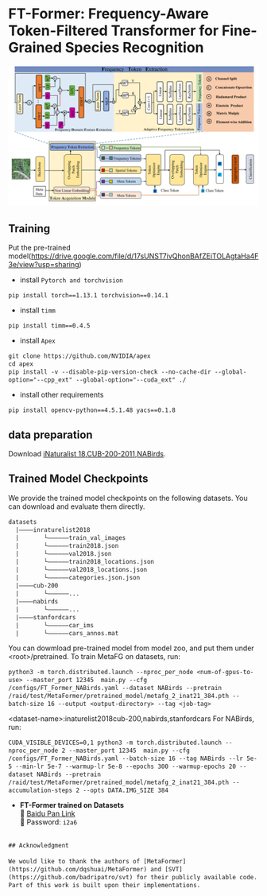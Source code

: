 # FT-Former: Frequency-Aware Token-Filtered Transformer for Fine-Grained Species Recognition
![Overview](figs/overview.png)

## Training


Put the pre-trained model(https://drive.google.com/file/d/17sUNST7ivQhonBAfZEiTOLAgtaHa4F3e/view?usp=sharing)
* install `Pytorch and torchvision`
```
pip install torch==1.13.1 torchvision==0.14.1
```
* install `timm`
```
pip install timm==0.4.5
```
* install `Apex`
```
git clone https://github.com/NVIDIA/apex
cd apex
pip install -v --disable-pip-version-check --no-cache-dir --global-option="--cpp_ext" --global-option="--cuda_ext" ./
```
* install other requirements
```
pip install opencv-python==4.5.1.48 yacs==0.1.8
```
## data preparation
Download [iNaturalist 18](https://github.com/visipedia/inat_comp),[CUB-200-2011](http://www.vision.caltech.edu/visipedia/CUB-200-2011.html),[NABirds](https://dl.allaboutbirds.org/nabirds).

## Trained Model Checkpoints

We provide the trained model checkpoints on the following datasets. You can download and evaluate them directly.

```
datasets
  |————inraturelist2018
  |       └——————train_val_images
  |       └——————train2018.json
  |       └——————val2018.json
  |       └——————train2018_locations.json
  |       └——————val2018_locations.json
  |       └——————categories.json.json
  |————cub-200
  |       └——————...
  |————nabirds
  |       └——————...
  |————stanfordcars
  |       └——————car_ims
  |       └——————cars_annos.mat

```
You can dowmload pre-trained model from model zoo, and put them under \<root\>/pretrained.
To train MetaFG on datasets, run:
```
python3 -m torch.distributed.launch --nproc_per_node <num-of-gpus-to-use> --master_port 12345  main.py --cfg /configs/FT_Former_NABirds.yaml --dataset NABirds --pretrain /raid/test/MetaFormer/pretrained_model/metafg_2_inat21_384.pth --batch-size 16 --output <output-directory> --tag <job-tag>
```
\<dataset-name\>:inaturelist2018cub-200,nabirds,stanfordcars
For NABirds, run:
```
CUDA_VISIBLE_DEVICES=0,1 python3 -m torch.distributed.launch --nproc_per_node 2 --master_port 12345  main.py --cfg /configs/FT_Former_NABirds.yaml --batch-size 16 --tag NABirds --lr 5e-5 --min-lr 5e-7 --warmup-lr 5e-8 --epochs 300 --warmup-epochs 20 --dataset NABirds --pretrain /raid/test/MetaFormer/pretrained_model/metafg_2_inat21_384.pth --accumulation-steps 2 --opts DATA.IMG_SIZE 384
```
- **FT-Former trained on Datasets**  
  🔗 [Baidu Pan Link](https://pan.baidu.com/s/1CAa0VdSE8BY4n_SYeFvYLg?pwd=i2a6)  
  🔐 Password: `i2a6`
```

## Acknowledgment

We would like to thank the authors of [MetaFormer](https://github.com/dqshuai/MetaFormer) and [SVT](https://github.com/badripatro/svt) for their publicly available code. Part of this work is built upon their implementations.

